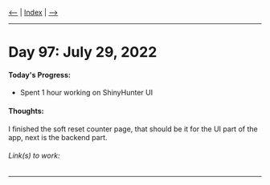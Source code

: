 [<--](../Days/Day96.md) | [Index](../README.md) | [-->](../Days/Day98.md)
____
# Day 97: July 29, 2022
#### Today's Progress:
 - Spent 1 hour working on ShinyHunter UI
 
#### Thoughts:
I finished the soft reset counter page, that should be it for the UI part of the app, next is the backend part.

###### Link(s) to work:

___
